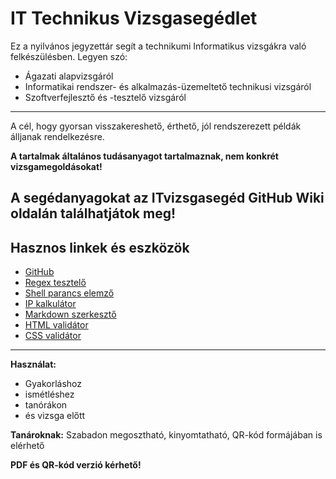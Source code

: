 # IT Technikus Vizsgasegédlet

Ez a nyilvános jegyzettár segít a technikumi Informatikus vizsgákra való felkészülésben.
Legyen szó:
- Ágazati alapvizsgáról
- Informatikai rendszer- és alkalmazás-üzemeltető technikusi vizsgáról
- Szoftverfejlesztő és -tesztelő vizsgáról
---
A cél, hogy gyorsan visszakereshető, érthető, jól rendszerezett példák álljanak rendelkezésre.

**A tartalmak általános tudásanyagot tartalmaznak, nem konkrét vizsgamegoldásokat!**

## A segédanyagokat az ITvizsgasegéd GitHub Wiki oldalán találhatjátok meg!

## Hasznos linkek és eszközök

- [GitHub](https://github.com/)
- [Regex tesztelő](https://regex101.com/)
- [Shell parancs elemző](https://explainshell.com/)
- [IP kalkulátor](https://www.subnet-calculator.com/)
- [Markdown szerkesztő](https://dillinger.io/)
- [HTML validátor](https://validator.w3.org/#validate_by_uri)
- [CSS validátor](https://jigsaw.w3.org/css-validator/)

---

**Használat:**
- Gyakorláshoz
- ismétléshez
- tanórákon
- és vizsga előtt

**Tanároknak:** Szabadon megosztható, kinyomtatható, QR-kód formájában is elérhető

**PDF és QR-kód verzió kérhető!**
